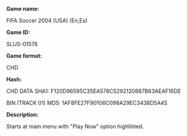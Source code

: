 **Game name:**

FIFA Soccer 2004 (USA) (En,Es)

**Game ID:**

SLUS-01578

**Game format:**

CHD

**Hash:**

CHD DATA SHA1: F120D96595C35EA578C5292120887B63AEAF16DE

BIN (TRACK 01) MD5: 1AF8FE27F90106C098A29EC3438D5A45

**Description:**

Starts at main menu with "Play Now" option highlihted.